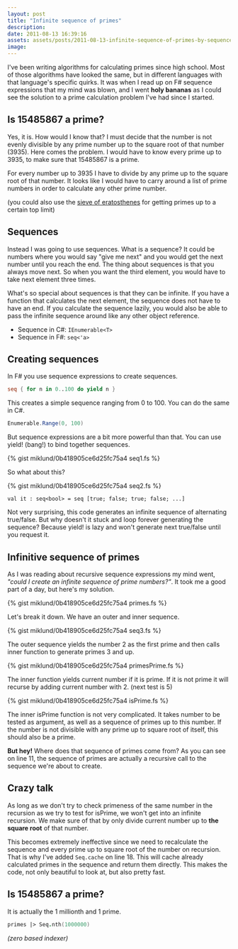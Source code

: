 ```yaml
---
layout: post
title: "Infinite sequence of primes"
description:
date: 2011-08-13 16:39:16
assets: assets/posts/2011-08-13-infinite-sequence-of-primes-by-sequence-expressions
image: 
---
```


I've been writing algorithms for calculating primes since high school. Most of those algorithms have looked the same, but in different languages with that language's specific quirks. It was when I read up on F# sequence expressions that my mind was blown, and I went **holy bananas** as I could see the solution to a prime calculation problem I've had since I started.

## Is 15485867 a prime?

Yes, it is. How would I know that? I must decide that the number is not evenly divisible by any prime number up to the square root of that number (3935). Here comes the problem. I would have to know every prime up to 3935, to make sure that 15485867 is a prime.

For every number up to 3935 I have to divide by any prime up to the square root of that number. It looks like I would have to carry around a list of prime numbers in order to calculate any other prime number.

(you could also use the [sieve of eratosthenes](http://en.wikipedia.org/wiki/Sieve_of_Eratosthenes) for getting primes up to a certain top limit)

## Sequences

Instead I was going to use sequences. What is a sequence? It could be numbers where you would say "give me next" and you would get the next number until you reach the end. The thing about sequences is that you always move next. So when you want the third element, you would have to take next element three times.

What's so special about sequences is that they can be infinite. If you have a function that calculates the next element, the sequence does not have to have an end. If you calculate the sequence lazily, you would also be able to pass the infinite sequence around like any other object reference.

* Sequence in C#: `IEnumerable<T>`
* Sequence in F#: `seq<'a>`

## Creating sequences

In F# you use sequence expressions to create sequences.

```fsharp
seq { for n in 0..100 do yield n }
```

This creates a simple sequence ranging from 0 to 100. You can do the same in C#.

```csharp
Enumerable.Range(0, 100)
```

But sequence expressions are a bit more powerful than that. You can use yield! (bang!) to bind together sequences.

{% gist miklund/0b418905ce6d25fc75a4 seq1.fs %}

So what about this?

{% gist miklund/0b418905ce6d25fc75a4 seq2.fs %}

```
val it : seq<bool> = seq [true; false; true; false; ...]
```

Not very surprising, this code generates an infinite sequence of alternating true/false. But why doesn't it stuck and loop forever generating the sequence? Because yield! is lazy and won't generate next true/false until you request it.

## Infinitive sequence of primes

As I was reading about recursive sequence expressions my mind went, _"could I create an infinite sequence of prime numbers?"_. It took me a good part of a day, but here's my solution.

{% gist miklund/0b418905ce6d25fc75a4 primes.fs %}

Let's break it down. We have an outer and inner sequence.

{% gist miklund/0b418905ce6d25fc75a4 seq3.fs %}

The outer sequence yields the number 2 as the first prime and then calls inner function to generate primes 3 and up.

{% gist miklund/0b418905ce6d25fc75a4 primesPrime.fs %}

The inner function yields current number if it is prime. If it is not prime it will recurse by adding current number with 2. (next test is 5)

{% gist miklund/0b418905ce6d25fc75a4 isPrime.fs %}

The inner isPrime function is not very complicated. It takes number to be tested as argument, as well as a sequence of primes up to this number. If the number is not divisible with any prime up to square root of itself, this should also be a prime.

**But hey!** Where does that sequence of primes come from? As you can see on line 11, the sequence of primes are actually a recursive call to the sequence we're about to create.

## Crazy talk

As long as we don't try to check primeness of the same number in the recursion as we try to test for isPrime, we won't get into an infinite recursion. We make sure of that by only divide current number up to **the square root** of that number.

This becomes extremely ineffective since we need to recalculate the sequence and every prime up to square root of the number on recursion. That is why I've added `Seq.cache` on line 18. This will cache already calculated primes in the sequence and return them directly. This makes the code, not only beautiful to look at, but also pretty fast.

## Is 15485867 a prime?

It is actually the 1 millionth and 1 prime.

```fsharp
primes |> Seq.nth(1000000)
```

_(zero based indexer)_
